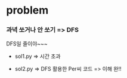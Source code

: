 # problem
### 과녁 쏘거나 안 쏘기 => DFS
DFS일 줄이야~~~

- sol1.py => 시간 초과

- sol2.py => DFS 활용한 Per씨 코드 => 이해 완!!